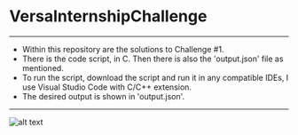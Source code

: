 # VersaInternshipChallenge

---

- Within this repository are the solutions to Challenge #1.
- There is the code script, in C. Then there is also the 'output.json' file as mentioned.
- To run the script, download the script and run it in any compatible IDEs, I use Visual Studio Code with C/C++ extension.
- The desired output is shown in 'output.json'.

---

![alt text](https://versa.com.my/wp-content/uploads/2022/09/Video-Preview-Revamp.png)


